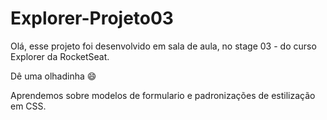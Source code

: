 # Explorer-Projeto03

Olá, esse projeto foi desenvolvido em sala de aula, no stage 03 - do curso Explorer da RocketSeat.

Dê uma olhadinha 😄

Aprendemos sobre modelos de formulario e padronizações de estilização em CSS.
